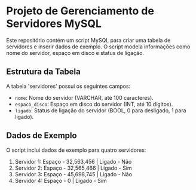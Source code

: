 # Projeto de Gerenciamento de Servidores MySQL

Este repositório contém um script MySQL para criar uma tabela de servidores e inserir dados de exemplo. O script modela informações como nome do servidor, espaço em disco e status de ligação.

## Estrutura da Tabela

A tabela 'servidores' possui os seguintes campos:

- `nome`: Nome do servidor (VARCHAR, até 100 caracteres).
- `espaco_disco`: Espaço em disco do servidor (INT, até 10 dígitos).
- `ligado`: Status de ligação do servidor (BOOL, 0 para desligado, 1 para ligado).

## Dados de Exemplo

O script inclui dados de exemplo para quatro servidores:

1. Servidor 1: Espaço - 32,563,456 | Ligado - Não
2. Servidor 2: Espaço - 32,565,466 | Ligado - Sim
3. Servidor 3: Espaço - 45,698,745 | Ligado - Não
4. Servidor 4: Espaço - 0 | Ligado - Sim
